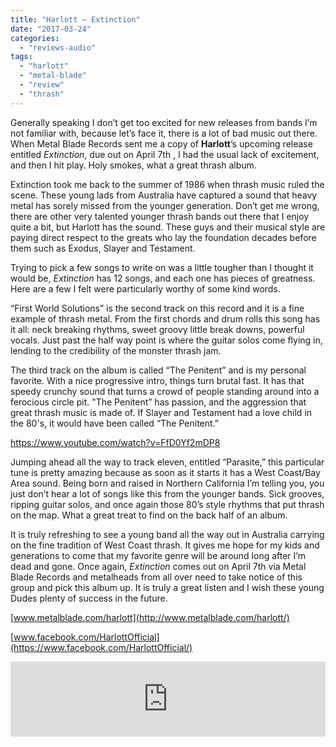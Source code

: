 ```yaml
---
title: "Harlott – Extinction"
date: "2017-03-24"
categories: 
  - "reviews-audio"
tags: 
  - "harlott"
  - "metal-blade"
  - "review"
  - "thrash"
---
```


Generally speaking I don’t get too excited for new releases from bands I’m not familiar with, because let’s face it, there is a lot of bad music out there. When Metal Blade Records sent me a copy of **Harlott**’s upcoming release entitled _Extinction_, due out on April 7th , I had the usual lack of excitement, and then I hit play. Holy smokes, what a great thrash album.

Extinction took me back to the summer of 1986 when thrash music ruled the scene. These young lads from Australia have captured a sound that heavy metal has sorely missed from the younger generation. Don’t get me wrong, there are other very talented younger thrash bands out there that I enjoy quite a bit, but Harlott has the sound. These guys and their musical style are paying direct respect to the greats who lay the foundation decades before them such as Exodus, Slayer and Testament.

Trying to pick a few songs to write on was a little tougher than I thought it would be, _Extinction_ has 12 songs, and each one has pieces of greatness. Here are a few I felt were particularly worthy of some kind words.

“First World Solutions” is the second track on this record and it is a fine example of thrash metal. From the first chords and drum rolls this song has it all: neck breaking rhythms, sweet groovy little break downs, powerful vocals. Just past the half way point is where the guitar solos come flying in, lending to the credibility of the monster thrash jam.

The third track on the album is called “The Penitent” and is my personal favorite. With a nice progressive intro, things turn brutal fast. It has that speedy crunchy sound that turns a crowd of people standing around into a ferocious circle pit. "The Penitent” has passion, and the aggression that great thrash music is made of. If Slayer and Testament had a love child in the 80's, it would have been called “The Penitent.”

https://www.youtube.com/watch?v=FfD0Yf2mDP8

Jumping ahead all the way to track eleven, entitled “Parasite,” this particular tune is pretty amazing because as soon as it starts it has a West Coast/Bay Area sound. Being born and raised in Northern California I’m telling you, you just don’t hear a lot of songs like this from the younger bands. Sick grooves, ripping guitar solos, and once again those 80’s style rhythms that put thrash on the map. What a great treat to find on the back half of an album.

It is truly refreshing to see a young band all the way out in Australia carrying on the fine tradition of West Coast thrash. It gives me hope for my kids and generations to come that my favorite genre will be around long after I’m dead and gone. Once again, _Extinction_ comes out on April 7th via Metal Blade Records and metalheads from all over need to take notice of this group and pick this album up. It is truly a great listen and I wish these young Dudes plenty of success in the future.

[www.metalblade.com/harlott](http://www.metalblade.com/harlott/)

[www.facebook.com/HarlottOfficial](https://www.facebook.com/HarlottOfficial/)

<iframe style="border: 0; width: 100%; height: 120px;" src="https://bandcamp.com/EmbeddedPlayer/album=4233824888/size=large/bgcol=ffffff/linkcol=0687f5/tracklist=false/artwork=small/transparent=true/" width="300" height="150" seamless=""><a href="http://harlottmetal.bandcamp.com/album/extinction">Extinction by Harlott</a></iframe>
